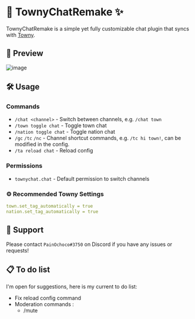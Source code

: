 # 💬 TownyChatRemake ✨

TownyChatRemake is a simple yet fully customizable chat plugin that syncs with [Towny](https://github.com/TownyAdvanced/Towny).

## 👀 Preview

![image](https://user-images.githubusercontent.com/47084457/150990835-58cbb247-5d27-4409-8b81-fae8e9ebfed7.png "TownyChatRemake Preview")

## 🛠 Usage

### Commands

-   `/chat <channel>` - Switch between channels, e.g. `/chat town`
-   `/town toggle chat` - Toggle town chat
-   `/nation toggle chat` - Toggle nation chat
-   `/gc` `/tc` `/nc` - Channel shortcut commands, e.g. `/tc hi town!`, can be modified in the config.
-   `/ta reload chat` - Reload config

### Permissions

-   `townychat.chat` - Default permission to switch channels

### ⚙️ Recommended Towny Settings

```yml
town.set_tag_automatically = true
nation.set_tag_automatically = true
```

## 🙏 Support

Please contact `PainOchoco#3750` on Discord if you have any issues or requests!

## 📋 To do list

I'm open for suggestions, here is my current to do list:

-   Fix reload config command
-   Moderation commands :
    -   /mute
